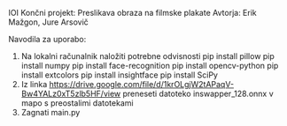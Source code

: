 IOI Končni projekt: Preslikava obraza na filmske plakate
Avtorja: Erik Mažgon, Jure Arsovič

Navodila za uporabo:
1. Na lokalni računalnik naložiti potrebne odvisnosti
pip install pillow
pip install numpy
pip install face-recognition
pip install opencv-python
pip install extcolors
pip install insightface
pip install SciPy
3. Iz linka https://drive.google.com/file/d/1krOLgjW2tAPaqV-Bw4YALz0xT5zlb5HF/view preneseti datoteko inswapper_128.onnx v mapo s preostalimi datotekami
4. Zagnati main.py
